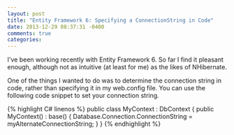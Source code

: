 ```yaml
---
layout: post
title: "Entity Framework 6: Specifying a ConnectionString in Code"
date: 2013-12-29 08:37:31 -0400
comments: true
categories: 
---
```


I've been working recently with Entity Framework 6. So far I find it pleasant enough, although not as intuitive (at least for me) as the likes of NHibernate.

One of the things I wanted to do was to determine the connection string in code, rather than specifying it in my web.config file. You can use the following code snippet to set your connection string.

{% highlight C# linenos %}
public class MyContext : DbContext
{
	public MyContext() : base()
	{
		Database.Connection.ConnectionString = myAlternateConnectionString;
	}
}
{% endhighlight %}
